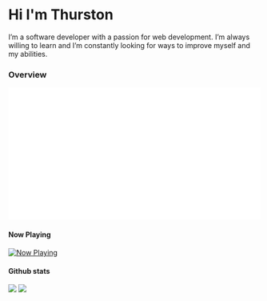 # Hi I'm Thurston
I’m a software developer with a passion for web development. I’m always willing to learn and I’m constantly looking for ways to improve myself and my abilities.

### Overview

![Metrics](https://github.com/zwelc/zwelc/blob/master/github-metrics.svg)

#### Now Playing
[![Now Playing](https://now-playing-profile-nnle1ai1p-zwelc.vercel.app/now-playing)](https://spotify.com)


#### Github stats
<p align = "left">
  <img src = "https://github-readme-stats.vercel.app/api?username=zwelc&theme=react&show_icons=true" width = 400>
  <img src = "https://github-readme-streak-stats.herokuapp.com?user=zwelc&theme=react&hide_border=true" width = 400>
</p>
